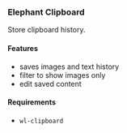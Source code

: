 ### Elephant Clipboard

Store clipboard history.

#### Features

- saves images and text history
- filter to show images only
- edit saved content

#### Requirements

- `wl-clipboard`
